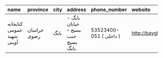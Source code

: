 | name                      | province    | city   | address                             | phone_number            | website                       |
|:--------------------------|:------------|:-------|:------------------------------------|:------------------------|:------------------------------|
| كتابخانه عمومی شهید آوینی | خراسان رضوی | بایگ   | بایگ - خیابان بسیج – جنب بسیج بایگ. | 53523400-051 ( داخلی  ) | http://bayglibrary.blogfa.com |